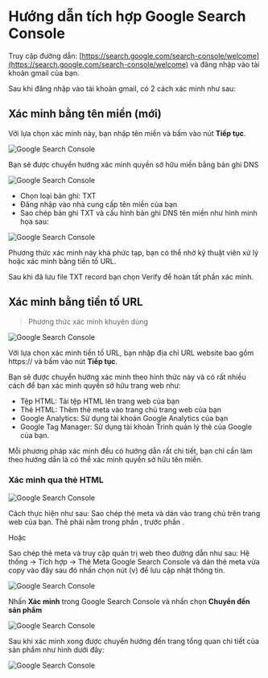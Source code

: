 # Hướng dẫn tích hợp Google Search Console

Truy cập đường dẫn: [https://search.google.com/search-console/welcome](https://search.google.com/search-console/welcome) và đăng nhập vào tài khoản gmail của bạn.

Sau khi đăng nhập vào tài khoản gmail, có 2 cách xác minh như sau:

## Xác minh bằng tên miền (mới)

Với lựa chọn xác minh này, bạn nhập tên miền và bấm vào nút **Tiếp tục**.

![Google Search Console](img/ggs-8.jpg)

Bạn sẽ được chuyển hướng xác minh quyền sở hữu miền bằng bản ghi DNS

![Google Search Console](img/ggs-6.jpg)

- Chọn loại bản ghi: TXT
- Đăng nhập vào nhà cung cấp tên miền của bạn
- Sao chép bản ghi TXT và cấu hình bản ghi DNS tên miền như hình minh họa sau:

![Google Search Console](img/ggs-7.jpg)

Phương thức xác minh này khá phức tạp, bạn có thể nhờ kỹ thuật viên xử lý hoặc xác minh bằng tiền tố URL.

Sau khi đã lưu file TXT record bạn chọn Verify để hoàn tất phần xác minh.

## Xác minh bằng tiền tố URL

> Phương thức xác minh khuyên dùng

![Google Search Console](img/ggs-1.jpg)

Với lựa chọn xác minh tiền tố URL, bạn nhập địa chỉ URL website bao gồm https:// và bấm vào nút **Tiếp tục**.

Bạn sẽ được chuyển hướng xác minh theo hình thức này và có rất nhiều cách để bạn xác minh quyền sở hữu trang web như:

- Tệp HTML: Tải tệp HTML lên trang web của bạn
- Thẻ HTML: Thêm thẻ meta vào trang chủ trang web của bạn
- Google Analytics: Sử dụng tài khoản Google Analytics của bạn
- Google Tag Manager: Sử dụng tài khoản Trình quản lý thẻ của Google của bạn.

Mỗi phương pháp xác minh đều có hướng dẫn rất chi tiết, bạn chỉ cần làm theo hướng dẫn là có thể xác minh quyền sở hữu tên miền.

### Xác minh qua thẻ HTML

![Google Search Console](img/ggs-2.jpg)

Cách thực hiện như sau:
Sao chép thẻ meta và dán vào trang chủ trên trang web của bạn. Thẻ phải nằm trong phần <head>, trước phần <body>.

Hoặc

Sao chép thẻ meta và truy cập quản trị web theo đường dẫn như sau: Hệ thống -> Tích hợp -> Thẻ Meta Google Search Console và dán thẻ meta vừa copy vào đây sau đó nhấn chọn nút (v) để lưu cập nhật thông tin.
  
![Google Search Console](img/ggs-3.jpg)

Nhấn **Xác minh** trong Google Search Console và nhấn chọn **Chuyển đến sản phẩm**

![Google Search Console](img/ggs-4.jpg)

Sau khi xác minh xong được chuyển hướng đến trang tổng quan chi tiết của sản phẩm như hình dưới đây:

![Google Search Console](img/ggs-5.jpg)
